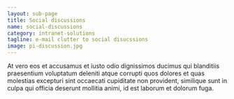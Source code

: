 ```yaml
---
layout: sub-page
title: Social discussions
name: social-discussions
category: intranet-solutions
tagline: e-mail clutter to social disucssions
image: pi-discussion.jpg
---
```


At vero eos et accusamus et iusto odio dignissimos ducimus qui blanditiis praesentium voluptatum deleniti atque corrupti quos dolores et quas molestias excepturi sint occaecati cupiditate non provident, similique sunt in culpa qui officia deserunt mollitia animi, id est laborum et dolorum fuga.
